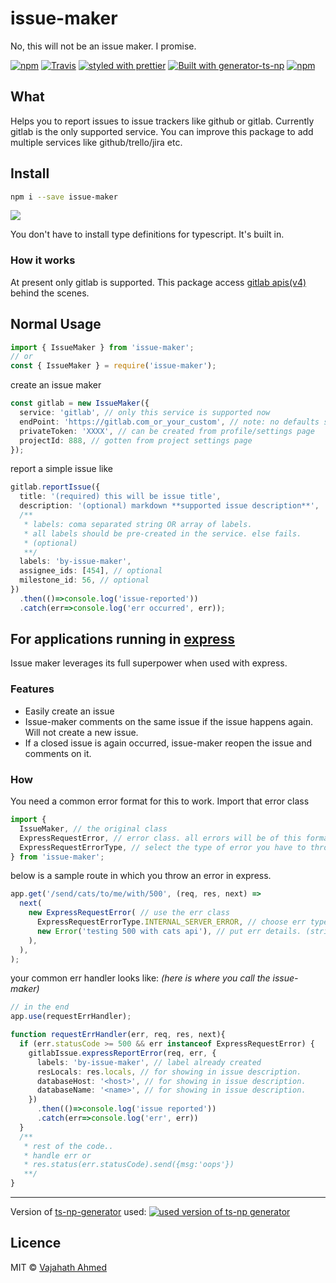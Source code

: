 # issue-maker
No, this will not be an issue maker. I promise.

[![npm](https://img.shields.io/npm/v/issue-maker.svg)](https://www.npmjs.com/package/issue-maker)
[![Travis](https://img.shields.io/travis/vajahath/issue-maker.svg)](https://travis-ci.org/vajahath/issue-maker)
[![styled with prettier](https://img.shields.io/badge/code_style-prettier-ff69b4.svg)](https://github.com/prettier/prettier)
[![Built with generator-ts-np](https://img.shields.io/badge/scaffolding-ts_np-2699ad.svg)](https://github.com/vajahath/generator-ts-np)
[![npm](https://img.shields.io/npm/dt/issue-maker.svg)](https://www.npmjs.com/package/issue-maker)

## What

Helps you to report issues to issue trackers like github or gitlab. Currently gitlab is the only supported service. You can improve this package to add multiple services like github/trello/jira etc.

## Install

```bash
npm i --save issue-maker
```

[![](https://img.shields.io/badge/TypeScript-Ready-blue.svg)](https://www.typescriptlang.org/)

You don't have to install type definitions for typescript. It's built in.

### How it works

At present only gitlab is supported. This package access [gitlab apis(v4)](https://docs.gitlab.com/ce/api/) behind the scenes.

## Normal Usage

```ts
import { IssueMaker } from 'issue-maker';
// or
const { IssueMaker } = require('issue-maker');
```

create an issue maker

```ts
const gitlab = new IssueMaker({
  service: 'gitlab', // only this service is supported now
  endPoint: 'https://gitlab.com_or_your_custom', // note: no defaults set. you've to provide this
  privateToken: 'XXXX', // can be created from profile/settings page
  projectId: 888, // gotten from project settings page
});
```

report a simple issue like

```ts
gitlab.reportIssue({
  title: '(required) this will be issue title',
  description: '(optional) markdown **supported issue description**',
  /**
   * labels: coma separated string OR array of labels.
   * all labels should be pre-created in the service. else fails.
   * (optional)
   **/
  labels: 'by-issue-maker',
  assignee_ids: [454], // optional
  milestone_id: 56, // optional
})
  .then(()=>console.log('issue-reported'))
  .catch(err=>console.log('err occurred', err));
```

## For applications running in [express](https://expressjs.com)

Issue maker leverages its full superpower when used with express.

### Features

* Easily create an issue
* Issue-maker comments on the same issue if the issue happens again. Will not create a new issue.
* If a closed issue is again occurred, issue-maker reopen the issue and comments on it.

### How

You need a common error format for this to work. Import that error class

```ts
import {
  IssueMaker, // the original class
  ExpressRequestError, // error class. all errors will be of this format.
  ExpressRequestErrorType, // select the type of error you have to throw
} from 'issue-maker';
```

below is a sample route in which you throw an error in express.

```ts
app.get('/send/cats/to/me/with/500', (req, res, next) =>
  next(
    new ExpressRequestError( // use the err class
      ExpressRequestErrorType.INTERNAL_SERVER_ERROR, // choose err type
      new Error('testing 500 with cats api'), // put err details. (string format is also supported)
    ),
  ),
);
```

your common err handler looks like: _(here is where you call the issue-maker)_

```ts
// in the end
app.use(requestErrHandler);

function requestErrHandler(err, req, res, next){
  if (err.statusCode >= 500 && err instanceof ExpressRequestError) {
    gitlabIssue.expressReportError(req, err, {
      labels: 'by-issue-maker', // label already created
      resLocals: res.locals, // for showing in issue description.
      databaseHost: '<host>', // for showing in issue description.
      databaseName: '<name>', // for showing in issue description.
    })
      .then(()=>console.log('issue reported'))
      .catch(err=>console.log('err', err))
  }
  /**
   * rest of the code..
   * handle err or
   * res.status(err.statusCode).send({msg:'oops'})
   **/ 
}
```


---

Version of [ts-np-generator](https://github.com/vajahath/generator-ts-np) used: [![used version of ts-np generator](https://img.shields.io/badge/ts--np-v2.0.5-a5a5a5.svg?style=flat-square)](https://github.com/vajahath/generator-ts-np)

## Licence

MIT &copy; [Vajahath Ahmed](https://twitter.com/vajahath7)
